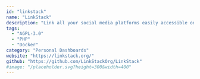 ```yaml
---
id: "linkstack"
name: "LinkStack"
description: "Link all your social media platforms easily accessible on one page, customizable through an intuitive, easy to use user/admin interface (alternative to Linktree and Manylink)."
tags:
  - "AGPL-3.0"
  - "PHP"
  - "Docker"
category: "Personal Dashboards"
website: "https://linkstack.org/"
github: "https://github.com/LinkStackOrg/LinkStack"
#image: "/placeholder.svg?height=300&width=400"
---
```


